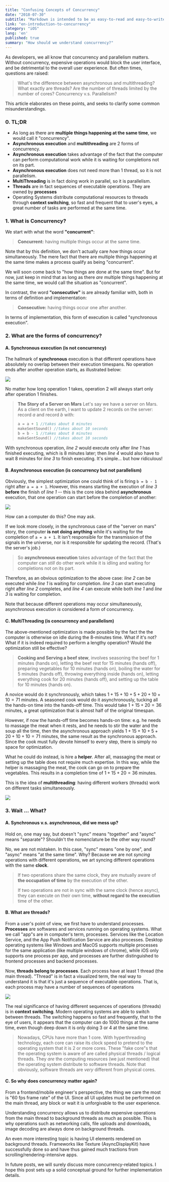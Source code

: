 ```yaml
---
title: "Confusing Concepts of Concurrency"
date: "2018-07-30"
subtitle: "Markdown is intended to be as easy-to-read and easy-to-write as is feasible."
link: "en-introduction-to-concurrency"
category: "iOS"
lang: 'en'
published: true
summary: "How should we understand concurrency?"
---
```

As developers, we all know that concurrency and parallelism matters. Without concurrency, expensive operations would block the user interface, and be detrimental to the overall user experience. But often times, questions are raised: 

>What's the difference between asynchronous and multithreading? 
>What exactly are threads?
>Are the number of threads limited by the number of cores?
> Concurrency v.s. Parallelism?

This article elaborates on these points, and seeks to clarify some common misunderstandings.

### 0. TL;DR
* As long as there are **multiple things happening at the same time**, we would call it "concurrency".
* **Asynchronous execution** and **multithreading** are 2 forms of concurrency.
* **Asynchronous execution** takes advantage of the fact that the computer can perform computational work while it is waiting for completions not on its part. 
* **Asynchronous execution** does not need more than 1 thread, so it is not parallelism.
* **MultiThreading** is in fact doing work in parallel, so it is parallelism.
* **Threads** are in fact sequences of executable operations. They are owned by **processes**
* Operating Systems distribute computational resources to threads through **context switching**, so fast and frequent that to user's eyes, a great number of tasks are performed at the same time.

### 1. What is Concurrency?

We start with what the word **"concurrent"**:
> **Concurrent:** having multiple things occur at the same time.

Note that by this definition, we don't actually care *how* things occur simultaneously. The mere fact that there are multiple things happening at the same time makes a process qualify as being "concurrent". 

We will soon come back to "how things are done at the same time". But for now, just keep in mind that as long as there *are* multiple things happening at the same time, we would call the situation as "concurrent".

In contrast, the word **"consecutive"** is are already familiar with, both in terms of definition and implementation:
> **Consecutive:** having things occur one after another.

In terms of implementation, this form of execution is called "synchronous execution".

### 2. What are the forms of concurrency?

#### A. Synchronous execution (is not concurrency)
The hallmark of **synchronous** execution is that different operations have absolutely no overlap between their execution timespans. No operation ends after another operation starts, as illustrated below: 

![](media/15349647751963/15350287282567.jpg)

No matter how long operation 1 takes, operation 2 will always start only after operation 1 finishes. 

> **The Story of a Server on Mars**
> Let's say we have a server on Mars. As a client on the earth, I want to update 2 records on the server: record $a$ and record $b$ with:
> ```swift
> a = a + 1 //takes about 8 minutes
> makeSentSound() //takes about 10 seconds
> b = b - 1 //takes about 8 minutes
> makeSentSound() //takes about 10 seconds
> ```

With synchronous operation, *line 2* would execute only after *line 1* has finished executing, which is 8 minutes later; then *line 4* would also have to wait 8 minutes for *line 3* to finish executing. It's simple... but how ridiculous!

#### B. Asynchronous execution (is concurrency but not parallelism)

Obviously, the simplest optimization one could think of is firing ```b = b - 1``` right after ```a = a + 1```. However, this means starting the execution of *line 3* **before** the finish of *line 1* -- this is the core idea behind **asynchronous** execution, that one operation can start before the completion of another:

![](media/15349647751963/15350305442941.jpg)


How can a computer do this? One may ask. 

If we look more closely, in the synchronous case of the "server on mars" story, the computer **is not doing anything** while it's waiting for the completion of ```a = a + 1```. It isn't responsible for the transmission of the signals in the universe, nor is it responsible for updating the record. (That's the server's job.) 

>So **asynchronous execution** takes advantage of the fact that the computer can *still* do other work while it is idling and waiting for completions not on its part. 

Therefore, as an obvious optimization to the above case: *line 2* can be executed while *line 1* is waiting for completion. *line 3* can start executing right after *line 2* completes, and *line 4* can execute while both *line 1* and *line 3* is waiting for completion.

Note that because different operations may occur simultaneously, asynchronous execution *is* considered a form of concurrency.

#### C. MultiThreading (is concurrency and parallelism)
The above-mentioned optimization is made possible by the fact the the computer is otherwise on idle during the 8-minutes time. What if it's not? What if it is indeed required to perform a lengthy operation? Would the optimization still be effective? 

> **Cooking and Serving a beef stew**, 
> involves seasoning the beef for 1 minutes (hands on), 
> letting the beef rest for 15 minutes (hands off),
> preparing vegetables for 10 minutes (hands on),
> boiling the water for 5 minutes (hands off),
> throwing everything inside (hands on),
> letting everything cook for 20 minutes (hands off),
> and setting up the table for 10 minutes (hands on).

A novice would do it synchronously, which takes $1 + 15 + 10 + 5 + 20 + 10 + 10 = 71$ minutes.
A seasoned cook would do it asynchronously, tucking all the hands-on time into the hands-off time. This would take $1 + 15 + 20 = 36$ minutes, a great optimization that is almost half of the original timespan.

However, if now the hands-off time becomes hands-on time: e.g. he needs to massage the meat when it rests, and he needs to stir the water and the soup all the time, then the asynchronous approach yields $1 + 15 + 10 + 5 + 20 + 10 + 10 = 71$ minutes, the same result as the synchronous approach. Since the cook must fully devote himself to every step, there is simply no space for optimization.

What he could do instead, is hire a **helper**. After all, massaging the meat or setting up the table does not require much expertise. In this way, while the helper is massaging the meat, the cook can go on to prepare the vegetables. This results in a completion time of $1 + 15 + 20 = 36$ minutes.

This is the idea of **multithreading**: having different workers (threads) work on different tasks simultaneously.

![](media/15349647751963/15350345845012.jpg)

### 3. Wait ... What?

#### A. Synchronous v.s. asynchronous, did we mess up?

Hold on, one may say, but doesn't "sync" means "together" and "async" means "separate"? Shouldn't the nomenclature be the other way round? 

No, we are not mistaken. In this case, "sync" means "one by one", and "async" means "at the same time". Why? Because we are not *syncing* operations with different operations, we art syncing different operations with the same **clock**. 
> If two operations share the same clock, they are mutually aware of **the occupation of time** by the execution of the other.
> 
> If two operations are not in sync with the same clock (hence async), they can execute on their own time, **without regard to the execution** time of the other.

#### B. What are threads? 

From a user's point of view, we first have to understand processes. **Processes** are softwares and services running on operating systems. What we call "app"s are in computer's term, processes. Services like the Location Service, and the App Push Notification Service are also processes. Desktop operating systems like Windows and MacOS supports multiple processes for the same application (like multiple windows of chrome), while iOS only supports one process per app, and processes are further distinguished to frontend processes and backend processes.

Now, **threads belong to processes**. Each process have at least 1 thread (the main thread). "Thread" is in fact a visualized term, the real way to understand it is that it's just a sequence of executable operations. That is, each process may have a number of sequences of operations

![](media/15349647751963/15350389548377.jpg)


The real significance of having different sequences of operations (threads) is in **context switching**. Modern operating systems are able to switch between threads. The switching happens so fast and frequently, that to the eye of users, it appears that the computer can do 1000 things at the same time, even though deep down it is only doing 3 or 4 at the same time.
> Nowadays, CPUs have more than 1 core. With hyperthreading technology, each core can raise its clock speed to pretend to the operating system that it is 2 or more cores. 
> These "fake core"s that the operating system is aware of are called physical threads / logical threads. They *are* the computing resources (we just mentioned) that the operating system distribute to software threads.
> Note that obviously, software threads are *very* different from physical cores.

#### C. So why does concurrency matter again?
From a frontend/mobile engineer's perspective, the thing we care the most is "60 fps frame rate" of the UI. Since all UI updates must be performed on the main thread, any block or wait it is unforgivable to the user experience. 

Understanding concurrency allows us to distribute expensive operations from the main thread to background threads as much as possible. This is why operations such as networking calls, file uploads and downloads, image decoding are always done on background threads. 

An even more interesting topic is having UI elements rendered on background threads. Frameworks like Texture (AsyncDisplayKit) have successfully done so and have thus gained much tractions from scrolling/rendering-intensive apps. 

In future posts, we will surely discuss more concurrency-related topics. I hope this post sets up a solid conceptual ground for further implementation details.
